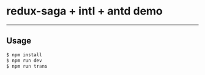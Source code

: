 # redux-saga + intl + antd demo

---

## Usage

```bash
$ npm install
$ npm run dev
$ npm run trans

```
